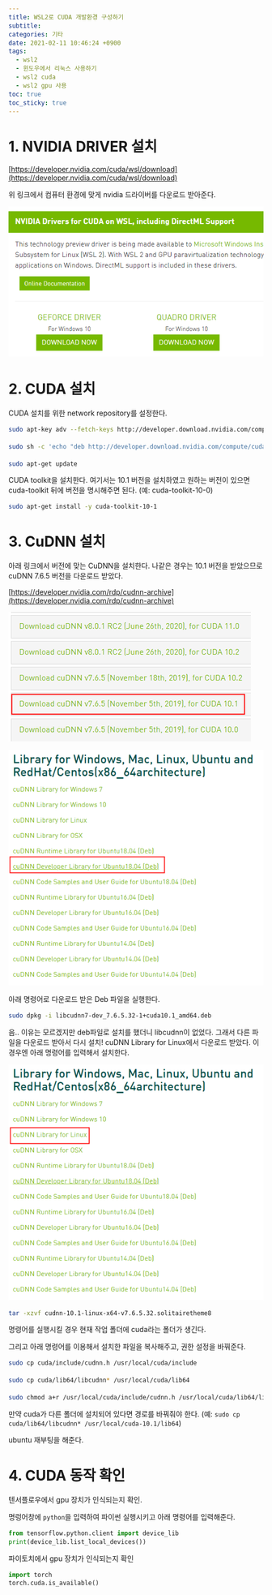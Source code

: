 ```yaml
---
title: WSL2로 CUDA 개발환경 구성하기
subtitle:
categories: 기타
date: 2021-02-11 10:46:24 +0900
tags:
  - wsl2
  - 윈도우에서 리눅스 사용하기
  - wsl2 cuda
  - wsl2 gpu 사용
toc: true
toc_sticky: true
---
```


# 1. NVIDIA DRIVER 설치

[https://developer.nvidia.com/cuda/wsl/download](https://developer.nvidia.com/cuda/wsl/download)

위 링크에서 컴퓨터 환경에 맞게 nvidia 드라이버를 다운로드 받아준다. 

![/assets/images/2021-02-11-wsl2로_cuda_개발환경_구성하기/untitled.png](/assets/images/2021-02-11-wsl2로_cuda_개발환경_구성하기/untitled.png)

# 2. CUDA 설치

CUDA 설치를 위한 network repository를 설정한다.

```bash
sudo apt-key adv --fetch-keys http://developer.download.nvidia.com/compute/cuda/repos/ubuntu1804/x86_64/7fa2af80.pub

sudo sh -c 'echo "deb http://developer.download.nvidia.com/compute/cuda/repos/ubuntu1804/x86_64 /" > /etc/apt/sources.list.d/cuda.list'

sudo apt-get update
```

CUDA toolkit을 설치한다. 여기서는 10.1 버전을 설치하였고 원하는 버전이 있으면 cuda-toolkit 뒤에 버전을 명시해주면 된다. (예: cuda-toolkit-10-0)

```bash
sudo apt-get install -y cuda-toolkit-10-1
```

# 3. CuDNN 설치

아래 링크에서 버전에 맞는 CuDNN을 설치한다. 나같은 경우는 10.1 버전을 받았으므로 cuDNN 7.6.5 버전을 다운로드 받았다. 

[https://developer.nvidia.com/rdp/cudnn-archive](https://developer.nvidia.com/rdp/cudnn-archive)

![/assets/images/2021-02-11-wsl2로_cuda_개발환경_구성하기/untitled_1.png](/assets/images/2021-02-11-wsl2로_cuda_개발환경_구성하기/untitled_1.png)

![/assets/images/2021-02-11-wsl2로_cuda_개발환경_구성하기/untitled_2.png](/assets/images/2021-02-11-wsl2로_cuda_개발환경_구성하기/untitled_2.png)

아래 명령어로 다운로드 받은 Deb 파일을 실행한다. 

```bash
sudo dpkg -i libcudnn7-dev_7.6.5.32-1+cuda10.1_amd64.deb
```

음.. 이유는 모르겠지만 deb파일로 설치를 했더니 libcudnn이 없었다. 그래서 다른 파일을 다운로드 받아서 다시 설치! cuDNN Library for Linux에서 다운로드 받았다. 이 경우엔 아래 명령어를 입력해서 설치한다. 

![/assets/images/2021-02-11-wsl2로_cuda_개발환경_구성하기/untitled_3.png](/assets/images/2021-02-11-wsl2로_cuda_개발환경_구성하기/untitled_3.png)

```bash
tar -xzvf cudnn-10.1-linux-x64-v7.6.5.32.solitairetheme8
```

명령어를 실행시킬 경우 현재 작업 폴더에 cuda라는 폴더가 생긴다. 

그리고 아래 명령어를 이용해서 설치한 파일을 복사해주고, 권한 설정을 바꿔준다.

```bash
sudo cp cuda/include/cudnn.h /usr/local/cuda/include

sudo cp cuda/lib64/libcudnn* /usr/local/cuda/lib64

sudo chmod a+r /usr/local/cuda/include/cudnn.h /usr/local/cuda/lib64/libcudnn*
```

만약 cuda가 다른 폴더에 설치되어 있다면 경로를 바꿔줘야 한다. (예: `sudo cp cuda/lib64/libcudnn* /usr/local/cuda-10.1/lib64`)

ubuntu 재부팅을 해준다. 

# 4. CUDA 동작 확인

텐서플로우에서 gpu 장치가 인식되는지 확인. 

명렁어창에 `python`을 입력하여 파이썬 실행시키고 아래 명령어를 입력해준다. 

```python
from tensorflow.python.client import device_lib
print(device_lib.list_local_devices())
```

파이토치에서 gpu 장치가 인식되는지 확인

```python
import torch
torch.cuda.is_available()
```
